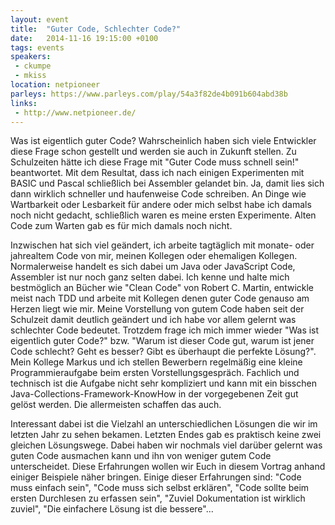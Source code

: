 ```yaml
---
layout: event
title:  "Guter Code, Schlechter Code?"
date:   2014-11-16 19:15:00 +0100
tags: events
speakers:
 - ckumpe
 - mkiss
location: netpioneer
parleys: https://www.parleys.com/play/54a3f82de4b091b604abd38b
links:
 - http://www.netpioneer.de/
---
```


Was ist eigentlich guter Code? Wahrscheinlich haben sich viele Entwickler diese Frage schon gestellt und werden sie auch in Zukunft stellen. Zu Schulzeiten hätte ich diese Frage mit "Guter Code muss schnell sein!" beantwortet. Mit dem Resultat, dass ich nach einigen Experimenten mit BASIC und Pascal schließlich bei Assembler gelandet bin. Ja, damit lies sich dann wirklich schneller und haufenweise Code schreiben. An Dinge wie Wartbarkeit oder Lesbarkeit für andere oder mich selbst habe ich damals noch nicht gedacht, schließlich waren es meine ersten Experimente. Alten Code zum Warten gab es für mich damals noch nicht.

Inzwischen hat sich viel geändert, ich arbeite tagtäglich mit monate- oder jahrealtem Code von mir, meinen Kollegen oder ehemaligen Kollegen. Normalerweise handelt es sich dabei um Java oder JavaScript Code, Assembler ist nur noch ganz selten dabei. Ich kenne und halte mich bestmöglich an Bücher wie "Clean Code" von Robert C. Martin, entwickle meist nach TDD und arbeite mit Kollegen denen guter Code genauso am Herzen liegt wie mir. Meine Vorstellung von gutem Code haben seit der Schulzeit damit deutlich geändert und ich habe vor allem gelernt was schlechter Code bedeutet. Trotzdem frage ich mich immer wieder "Was ist eigentlich guter Code?" bzw. "Warum ist dieser Code gut, warum ist jener Code schlecht? Geht es besser? Gibt es überhaupt die perfekte Lösung?". Mein Kollege Markus und ich stellen Bewerbern regelmäßig eine kleine Programmieraufgabe beim ersten Vorstellungsgespräch. Fachlich und technisch ist die Aufgabe nicht sehr kompliziert und kann mit ein bisschen Java-Collections-Framework-KnowHow in der vorgegebenen Zeit gut gelöst werden. Die allermeisten schaffen das auch.

Interessant dabei ist die Vielzahl an unterschiedlichen Lösungen die wir im letzten Jahr zu sehen bekamen. Letzten Endes gab es praktisch keine zwei gleichen Lösungswege. Dabei haben wir nochmals viel darüber gelernt was guten Code ausmachen kann und ihn von weniger gutem Code unterscheidet. Diese Erfahrungen wollen wir Euch in diesem Vortrag anhand einiger Beispiele näher bringen. Einige dieser Erfahrungen sind: "Code muss einfach sein", "Code muss sich selbst erklären", "Code sollte beim ersten Durchlesen zu erfassen sein", "Zuviel Dokumentation ist wirklich zuviel", "Die einfachere Lösung ist die bessere"...
